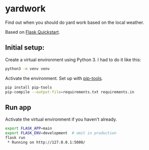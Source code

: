 # yardwork
Find out when you should do yard work based on the local weather. 


Based on [Flask Quickstart](https://flask.palletsprojects.com/en/2.1.x/quickstart/).


## Initial setup:

Create a virtual environment using Python 3. I had to do it like this:

```sh
python3 -m venv venv
```

Activate the environment. Set up with [pip-tools](https://alysivji.github.io/python-managing-dependencies-with-pip-tools.html).
```sh
pip install pip-tools
pip-compile --output-file=requirements.txt requirements.in
```

## Run app
Activate the virtual environment if you haven't already.

```sh
export FLASK_APP=main
export FLASK_ENV=development  # omit in production
flask run
 * Running on http://127.0.0.1:5000/
```